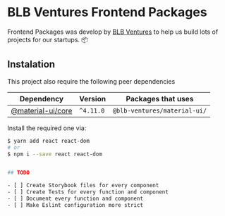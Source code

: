# BLB Ventures Frontend Packages

Frontend Packages was develop by [BLB Ventures](https://blb.ventures) to help us build lots of projects for our startups. :package:

## Instalation

This project also require the following peer dependencies

| Dependency                                                           | Version   | Packages that uses           |
| -------------------------------------------------------------------- | --------- | ---------------------------- |
| [@material-ui/core](https://www.npmjs.com/package/@material-ui/core) | `^4.11.0` | `@blb-ventures/material-ui/` |

Install the required one via:

```bash
$ yarn add react react-dom
# or
$ npm i --save react react-dom


## TODO

- [ ] Create Storybook files for every component
- [ ] Create Tests for every function and component
- [ ] Document every function and component
- [ ] Make Eslint configuration more strict
```

